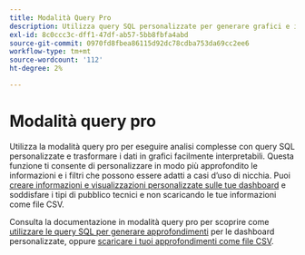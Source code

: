 ```yaml
---
title: Modalità Query Pro
description: Utilizza query SQL personalizzate per generare grafici e informazioni approfondite per le dashboard personalizzate.
exl-id: 8c0ccc3c-dff1-47df-ab57-5bb8fbfa4abd
source-git-commit: 0970fd8fbea86115d92dc78cdba753da69cc2ee6
workflow-type: tm+mt
source-wordcount: '112'
ht-degree: 2%

---
```


# Modalità query pro

Utilizza la modalità query pro per eseguire analisi complesse con query SQL personalizzate e trasformare i dati in grafici facilmente interpretabili. Questa funzione ti consente di personalizzare in modo più approfondito le informazioni e i filtri che possono essere adatti a casi d’uso di nicchia. Puoi [creare informazioni e visualizzazioni personalizzate sulle tue dashboard](../../../dashboards/data-distiller/sql-insights/overview.md) e soddisfare i tipi di pubblico tecnici e non scaricando le tue informazioni come file CSV.

Consulta la documentazione in modalità query pro per scoprire come [utilizzare le query SQL per generare approfondimenti](../../../dashboards/data-distiller/query-pro-mode/overview.md) per le dashboard personalizzate, oppure [scaricare i tuoi approfondimenti come file CSV](../../../dashboards/data-distiller/query-pro-mode/view-more.md#download-csv).
